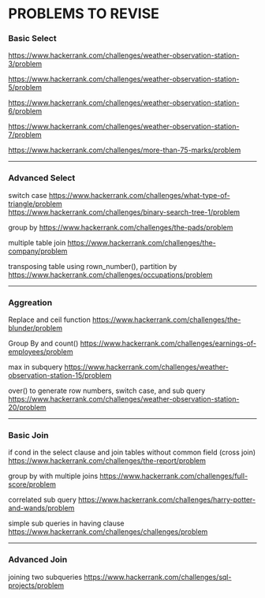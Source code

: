 # PROBLEMS TO REVISE

### Basic Select


https://www.hackerrank.com/challenges/weather-observation-station-3/problem

https://www.hackerrank.com/challenges/weather-observation-station-5/problem

https://www.hackerrank.com/challenges/weather-observation-station-6/problem

https://www.hackerrank.com/challenges/weather-observation-station-7/problem 

https://www.hackerrank.com/challenges/more-than-75-marks/problem

-------

### Advanced Select


switch case https://www.hackerrank.com/challenges/what-type-of-triangle/problem
<br> https://www.hackerrank.com/challenges/binary-search-tree-1/problem 

group by https://www.hackerrank.com/challenges/the-pads/problem

multiple table join https://www.hackerrank.com/challenges/the-company/problem 

transposing table using rown_number(), partition by 
https://www.hackerrank.com/challenges/occupations/problem 

----------
### Aggreation


Replace and ceil function https://www.hackerrank.com/challenges/the-blunder/problem

Group By and count() https://www.hackerrank.com/challenges/earnings-of-employees/problem

max in subquery https://www.hackerrank.com/challenges/weather-observation-station-15/problem

over() to generate row numbers, switch case, and sub query https://www.hackerrank.com/challenges/weather-observation-station-20/problem

-------

### Basic Join


if cond in the select clause and join tables without common field (cross join)
https://www.hackerrank.com/challenges/the-report/problem

group by with multiple joins
https://www.hackerrank.com/challenges/full-score/problem

correlated sub query
https://www.hackerrank.com/challenges/harry-potter-and-wands/problem

simple sub queries in having clause
https://www.hackerrank.com/challenges/challenges/problem

--------

### Advanced Join

joining two subqueries https://www.hackerrank.com/challenges/sql-projects/problem














